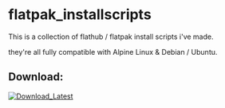 # flatpak_installscripts

This is a collection of flathub / flatpak install scripts i've made. 

they're all fully compatible with Alpine Linux & Debian / Ubuntu.

## Download:

<p> 
  <a href="https://github.com/ConzZah/flatpak_installscripts/archive/refs/heads/main.zip">
    <img alt="Download_Latest" src="https://img.shields.io/badge/download-latest-0688CB.svg">
  </a>
</p>

